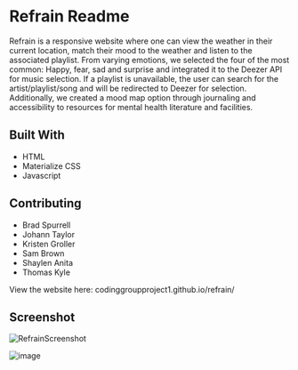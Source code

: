 # Refrain Readme
Refrain is a responsive website where one can view the weather in their current location, match their mood to the weather and listen to the associated playlist. From varying emotions, we selected the four of the most common: Happy, fear, sad and surprise and integrated it to the Deezer API for music selection. If a playlist is unavailable, the user can search for the artist/playlist/song and will be redirected to Deezer for selection. Additionally, we created a mood map option through journaling and accessibility to resources for mental health literature and facilities. 


## Built With
* HTML
* Materialize CSS 
* Javascript

## Contributing
* Brad Spurrell
* Johann Taylor
* Kristen Groller
* Sam Brown
* Shaylen Anita 
* Thomas Kyle

View the website here: codinggroupproject1.github.io/refrain/

## Screenshot

![RefrainScreenshot](https://user-images.githubusercontent.com/40303668/106402396-3f007a80-63f7-11eb-9533-3060db5bb70c.png)

![image](https://user-images.githubusercontent.com/40303668/106402466-8be45100-63f7-11eb-84dd-301d85e25d2e.png)
